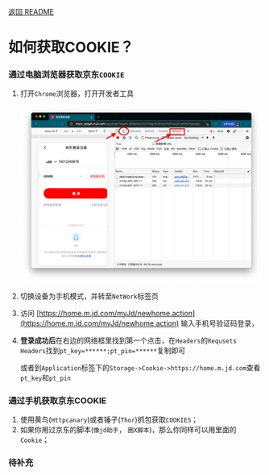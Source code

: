  [返回 README](../README.md) 

# 如何获取COOKIE？

### 通过电脑浏览器获取京东`COOKIE`

1.  打开`Chrome`浏览器，打开开发者工具

    ![浏览器示例](/docs/_images/20210528150201.png)

2.  切换设备为手机模式，并转至`NetWork`标签页

3.  访问 [https://home.m.jd.com/myJd/newhome.action](https://home.m.jd.com/myJd/newhome.action) 输入手机号验证码登录，

4.  **登录成功后**在右边的网络框里找到第一个点击，在`Headers`的`Requsets Headers`找到`pt_key=******;pt_pin=******`复制即可

    或者到`Application`标签下的`Storage->Cookie->https://home.m.jd.com`查看`pt_key`和`pt_pin`

### 通过手机获取京东COOKIE

1.  使用黄鸟(`Httpcanary`)或者锤子(`Thor`)抓包获取`COOKIES`；
2.  如果你用过京东的脚本(`像jd助手`， `圈X脚本`)，那么你同样可以用里面的`Cookie`；

### 待补充
